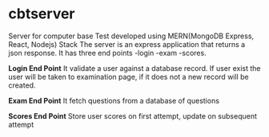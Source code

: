 # cbtserver
Server for computer base Test developed using MERN(MongoDB Express, React, Nodejs) Stack
The server is an express application that returns a json response. It has three end points
-login
-exam
-scores.

**Login End Point**
It validate a user against a database record. If user exist the user will be taken to examination page, if it does not a new record will be created.

**Exam End Point**
It fetch questions from a database of questions

**Scores End Point**
Store user scores on first attempt, update on subsequent attempt
